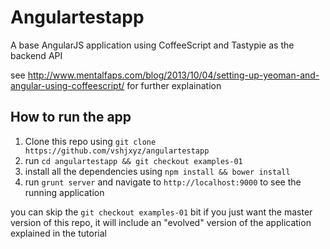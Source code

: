 Angulartestapp
==============

A base AngularJS application using CoffeeScript and Tastypie as the backend API

see http://www.mentalfaps.com/blog/2013/10/04/setting-up-yeoman-and-angular-using-coffeescript/ for further explaination

How to run the app
---

1. Clone this repo using `git clone https://github.com/vshjxyz/angulartestapp`
2. run `cd angulartestapp && git checkout examples-01`
3. install all the dependencies using `npm install && bower install`
4. run `grunt server` and navigate to `http://localhost:9000` to see the running application

you can skip the `git checkout examples-01` bit if you just want the master version of this repo, it will include an "evolved" version of the application explained in the tutorial
